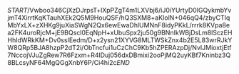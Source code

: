 $START$/Vwboo346CjXzDJrpsT+lXpPZgT4m1LXVbj6/iJ0iYUrtyD0IGQykmbYvjmT4XirrtKqKTauhXEk2Q5M9HouQSF/hQ3SXM8+aKIolN+046qQ4/zbyCTIqMbYxLX+zXHKg9juXiaSWgN2Qx6ewEwaDhlUMNnF8idyPKkL/rrrk8KVpa8ea2FK4uroRjcM+jE9BQscl0EqNpH+xUbuSpx2ju50g9BNnIkWBjDsLm8lSczEHHhIdWRkKM+Dv0ssIEedm/D+x2ysn21XYVG8MLTWSkZnx4b2E5L83wrRJkYW8QRp5BJA8hzpP2dT2i/ObTncfui1uCzChC9Kb5hZPERAzpDj/NvIJMioxtjEtf7NccojVJuZgRew7R6Fzxm+R4lDuj056dxDBmixi2ooPjMQ2uyKBf7Kninbz3Q8BLcsyNF64MgQGgXnbY6P/Ci4hi2c$END$